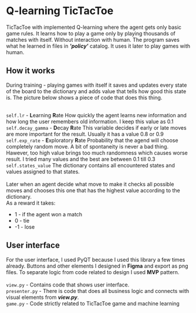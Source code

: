 # Q-learning TicTacToe
TicTacToe with implemented Q-learning where the agent gets only basic game rules. It learns how to play a game only by playing thousands of matches with itself. Without interaction with human. The program saves what he learned in files in ***'policy'*** catalog. It uses it later to play games with human.

## How it works
During training - playing games with itself it saves and updates every state of the board to the dictionary and adds value that tells how good this state is. The picture below shows a piece of code that does this thing. 
<br><br>

``` self.lr ```  - **L**earning **R**ate How quickly the agent learns new information and how long the user remembers old information. I keep this value as 0.1<br>
``` self.decay_gamma ```  - **D**ecay **R**ate This variable decides if early or late moves are more important for the result. Usually it has a value 0.8 or 0.9<br>
``` self.exp_rate ```  - **E**xploratory **R**ate Probability that the agend will choose completely random move. A bit of spontaneity is never a bad thing. Hawever, too high value brings too much randomness which causes worse result. I tried many values and the best are between 0.1 till 0.3
<br>
``` self.states_value ``` The dictionary contains all encountered states and values assigned to that states.
<br><br>
Later when an agent decide what move to make it checks all possible moves and chooses this one that has the highest value according to the dictionary. <br>
As a reward it takes:
* 1 - if the agent won a match
* 0 - tie
* -1 - lose

## User interface
For the user interface, I used PyQT because I used this library a few times already. Buttons and other elements I designed in **Figma** and export as png files. 
To separate logic from code related to design I used **MVP** pattern.<br><br>
```view.py``` -  Contains code that shows user interface. <br>
```presenter.py``` - There is code that does all business logic and connects with visual elements from ***view.py***.  <br>
```game.py``` - Code strictly related to TicTacToe game and machine learning<br>
